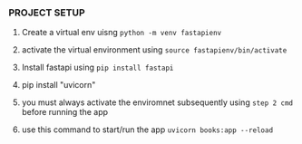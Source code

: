### PROJECT SETUP
1. Create a virtual env uisng  `python -m venv fastapienv`

2. activate the virtual environment using  `source fastapienv/bin/activate`
3. Install fastapi using `pip install fastapi`
4. pip install  "uvicorn"
5. you must always activate the enviromnet subsequently using `step 2 cmd` before running the app
6. use this command to start/run the app  `uvicorn books:app --reload`

